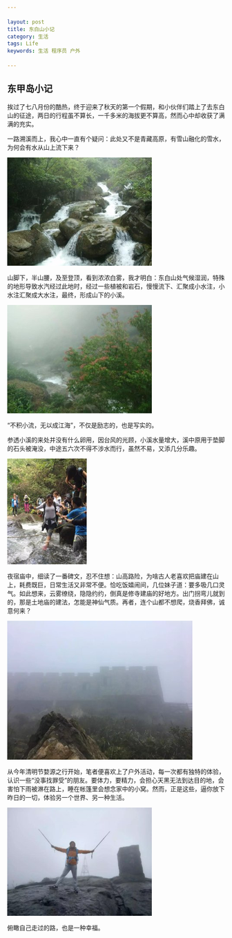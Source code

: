 ```yaml
---

layout: post
title: 东白山小记
category: 生活
tags: Life
keywords: 生活 程序员 户外

---
```


## 东甲岛小记

挨过了七八月份的酷热，终于迎来了秋天的第一个假期，和小伙伴们踏上了去东白山的征途，两日的行程虽不算长，一千多米的海拔更不算高，然而心中却收获了满满的充实。

一路溯溪而上，我心中一直有个疑问：此处又不是青藏高原，有雪山融化的雪水，为何会有水从山上流下来？

![Alt text](/public/upload/life/dongbaishan_1.jpg)


山脚下，半山腰，及至登顶，看到浓浓白雾，我才明白：东白山处气候湿润，特殊的地形导致水汽经过此地时，经过一些植被和岩石，慢慢流下、汇聚成小水注，小水注汇聚成大水注，最终，形成山下的小溪。

![Alt text](/public/upload/life/dongbaishan_2.jpg)

“不积小流，无以成江海”，不仅是励志的，也是写实的。

参透小溪的来处并没有什么卵用，因台风的光顾，小溪水量增大，溪中原用于垫脚的石头被淹没，中途五六次不得不涉水而行，虽然不易，又添几分乐趣。

![Alt text](/public/upload/life/dongbaishan_3.jpg)

夜宿庙中，细读了一番碑文，忍不住想：山高路险，为啥古人老喜欢把庙建在山上，耗费既巨，日常生活又非常不便。恰吃饭嬉闹间，几位妹子道：要多吸几口灵气。如此想来，云雾缭绕，隐隐约约，倒真是修寺建庙的好地方。出门拐弯儿就到的，那是土地庙的建法，怎能是神仙气质。再者，连个山都不想爬，烧香拜佛，诚意何来？

![Alt text](/public/upload/life/dongbaishan_4.jpg)

从今年清明节婺源之行开始，笔者便喜欢上了户外活动，每一次都有独特的体验，认识一些“没事找罪受”的朋友。要体力，要精力，会担心天黑无法到达目的地，会害怕下雨被淋在路上，睡在帐篷里会想念家中的小窝。然而，正是这些，逼你放下昨日的一切，体验另一个世界、另一种生活。

![Alt text](/public/upload/life/dongbaishan_5.jpg)

俯瞰自己走过的路，也是一种幸福。
